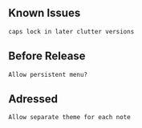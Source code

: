 Known Issues
------------
    caps lock in later clutter versions

Before Release
--------------
    Allow persistent menu?

Adressed
--------
    Allow separate theme for each note
    